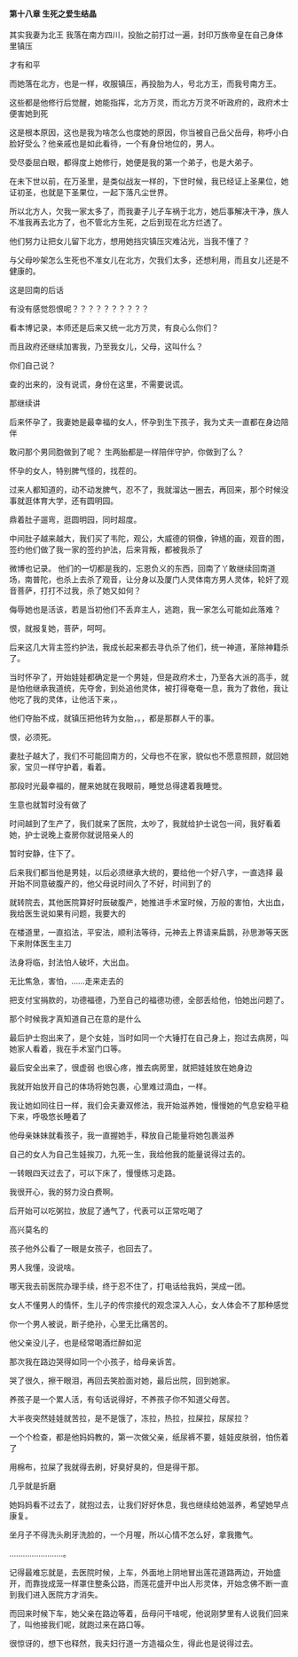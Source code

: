 #### 第十八章 生死之爱生结晶


其实我妻为北王
我落在南方四川，投胎之前打过一遍，封印万族帝皇在自己身体里镇压

才有和平

而她落在北方，也是一样，收服镇压，再投胎为人，号北方王，而我号南方王。

这些都是他修行后觉醒，她能指挥，北方万灵，而北方万灵不听政府的，政府术士便害她到死

这是根本原因，这也是我为啥怎么也度她的原因，你当被自己岳父岳母，称呼小白脸好受么？他亲戚也是如此看待，一个有身份地位的，男人。

受尽委屈白眼，都得度上她修行，她便是我的第一个弟子，也是大弟子。

在未下世以前，在万圣里，是类似战友一样的，下世时候，我已经证上圣果位，她证初圣，也就是下圣果位，一起下落凡尘世界。

所以北方人，欠我一家太多了，而我妻子儿子车祸于北方，她后事解决干净，族人不准我再去北方了，也不管北方生死，之后到现在北方烂透了。

他们努力让把女儿留下北方，想用她挡灾镇压灾难沾光，当我不懂了？

与父母吵架怎么生死也不准女儿在北方，欠我们太多，还想利用，而且女儿还是不健康的。

这是回南的后话

有没有感觉怨恨呢？？？？？？？？？？

看本博记录，本师还是后来又统一北方万灵，有良心么你们？

而且政府还继续加害我，乃至我女儿，父母，这叫什么？

你们自己说？

查的出来的，没有说谎，身份在这里，不需要说谎。

那继续讲

后来怀孕了，我妻她是最幸福的女人，怀孕到生下孩子，我为丈夫一直都在身边陪伴

敢问那个男同胞做到了呢？
生两胎都是一样陪伴守护，你做到了么？

怀孕的女人，特别脾气怪的，找茬的。

过来人都知道的，动不动发脾气，忍不了，我就溜达一圈去，再回来，那个时候没事就逛体育大学，还有圆明园。

鼎着肚子遛弯，逛圆明园，同时超度。

中间肚子越来越大，我们买了韦陀，观公，大威德的铜像，钟馗的画，观音的图，签约他们做了我一家的签约护法，后来背叛，都被我杀了

微博也记录。
他们的一切都是我的，忘恩负义的东西，回南了丫敢继续回南道场，南普陀，也杀上去杀了观音，让分身以及厦门人灵体南方男人灵体，轮奸了观音菩萨，打打不过我，杀了她又如何？

侮辱她也是活该，若是当初他们不丢弃主人，逃跑，我一家怎么可能如此落难？

恨，就报复她，菩萨，呵呵。

后来这几大背主签约护法，我成长起来都去寻仇杀了他们，统一神道，革除神籍杀了。

当时怀孕了，开始娃娃都确定是一个男娃，但是政府术士，乃至各大派的高手，就是怕他继承我道统，先夺舍，到处追他灵体，被打得奄奄一息，我为了救他，我让他吃了我的灵体，让他活下来，。

他们夺胎不成，就镇压把他转为女胎，。，都是那群人干的事。

恨，必须死。

妻肚子越大了，我们不可能回南方的，父母也不在家，貌似也不愿意照顾，就回她家，宝贝一样守护着，看着。

那段时光最幸福的，醒来她就在我眼前，睡觉总得逮着我睡觉。

生意也就暂时没有做了

时间越到了生产了，我们就来了医院，太吵了，我就给护士说包一间，我好看着她，护士说晚上查房你就说陪亲人的

暂时安静，住下了。

后来我们都当他是男娃，以后必须继承大统的，要给他一个好八字，一直选择
最开始不同意破腹产的，他父母说时间久了不好，时间到了的

就转院去，其他医院算好时辰破腹产，她推进手术室时候，万般的害怕，大出血，我给医生说如果有问题，我要大的

在楼道里，一直掐法，平安法，顺利法等待，元神去上界请来扁鹊，孙思渺等天医下来附体医生主刀

法身将临，封法怕人破坏，大出血。

无比焦急，害怕，……走来走去的

把支付宝捐款的，功德福德，乃至自己的福德功德，全部丢给他，怕她出问题了。

那个时候我才真知道自己在意的是什么

最后护士抱出来了，是个女娃，当时如同一个大锤打在自己身上，抱过去病房，叫她家人看着，我在手术室门口等。

最后安全出来了，很虚弱
也很心疼，推去病房里，就把娃娃放在她身边

我就开始放开自己的体场将她包裹，心里难过滴血，一样。

我让她如同往日一样，我们会夫妻双修法，我开始滋养她，慢慢她的气息安稳平稳下来，呼吸悠长睡着了

他母亲妹妹就看孩子，我一直握她手，释放自己能量将她包裹滋养

自己的女人为自己生娃挨刀，九死一生，我给他我的能量说得过去的。

一转眼四天过去了，可以下床了，慢慢练习走路。

我很开心，我的努力没白费啊。

后开始可以吃粥拉，放屁了通气了，代表可以正常吃喝了

高兴莫名的

孩子他外公看了一眼是女孩子，也回去了。

男人我懂，没说啥。

哪天我去前医院办理手续，终于忍不住了，打电话给我妈，哭成一团。

女人不懂男人的情怀，生儿子的传宗接代的观念深入人心，女人体会不了那种感觉

你一个男人被说，断子绝孙，心里无比痛苦的。

他父亲没儿子，也是经常喝酒烂醉如泥

那次我在路边哭得如同一个小孩子，给母亲诉苦。

哭了很久，擦干眼泪，再回去笑脸面对她，最后出院，回到她家。

养孩子是一个累人活，有句话说得好，不养孩子你不知道父母苦。

大半夜突然娃娃就苦拉，是不是饿了，冻拉，热拉，拉屎拉，尿尿拉？

一个个检查，都是他妈妈教的，第一次做父亲，纸尿裤不要，娃娃皮肤弱，怕伤着了

用棉布，拉屎了我就得去刷，好臭好臭的，但是得干那。

几乎就是折磨

她妈妈看不过去了，就抱过去，让我们好好休息，我也继续给她滋养，希望她早点康复。

坐月子不得洗头刷牙洗脸的，一个月喔，所以心情不怎么好，拿我撒气。

……………………。

记得最难忘就是，去医院时候，上车，外面地上阴地冒出莲花道路两边，开始盛开，而靠拢成笼一样罩住整条公路，而莲花盛开中出人形灵体，开始念佛不断一直到我们进入医院方才消失。

而回来时候下车，她父亲在路边等着，岳母问干啥呢，他说刚梦里有人说我们回来了，叫他接我们呢，就跑过来在路口等。

很惊讶的，想下也释然，我夫妇行道一方造福众生，得此也是说得过去。


